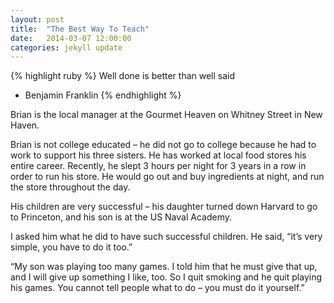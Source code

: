 ```yaml
---
layout: post
title:  "The Best Way To Teach"
date:   2014-03-07 12:00:00
categories: jekyll update
---
```


{% highlight ruby %}
Well done is better than well said

- Benjamin Franklin
{% endhighlight %}

Brian is the local manager at the Gourmet Heaven on Whitney Street in New Haven.

Brian is not college educated – he did not go to college because he had to work to support his three sisters. He has worked at local food stores his entire career. Recently, he slept 3 hours per night for 3 years in a row in order to run his store. He would go out and buy ingredients at night, and run the store throughout the day.

His children are very successful – his daughter turned down Harvard to go to Princeton, and his son is at the US Naval Academy.

I asked him what he did to have such successful children. He said, “it’s very simple, you have to do it too.”

“My son was playing too many games. I told him that he must give that up, and I will give up something I like, too. So I quit smoking and he quit playing his games. You cannot tell people what to do – you must do it yourself.”
